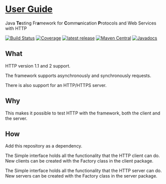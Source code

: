 # [User Guide](https://henryssondaniel.github.io/teacup.github.io/)
Java **Te**sting Fr**a**mework for **C**omm**u**nication **P**rotocols and Web Services with HTTP

[![Build Status](https://travis-ci.com/HenryssonDaniel/teacup-java-protocol-http.svg?branch=master)](https://travis-ci.com/HenryssonDaniel/teacup-java-protocol-http)
[![Coverage](https://sonarcloud.io/api/project_badges/measure?project=HenryssonDaniel_teacup-java-protocol-http&metric=coverage)](https://sonarcloud.io/dashboard?id=HenryssonDaniel_teacup-java-protocol-http)
[![latest release](https://img.shields.io/badge/release%20notes-1.1.1-yellow.svg)](https://github.com/HenryssonDaniel/teacup-java-protocol-http/blob/master/doc/release-notes/official.md)
[![Maven Central](https://img.shields.io/maven-central/v/io.github.henryssondaniel.teacup.protocol/http.svg)](http://search.maven.org/#search%7Cgav%7C1%7Cg%3A%22io.github.henryssondaniel.teacup.protocol%22%20AND%20a%3A%22http%22)
[![Javadocs](https://www.javadoc.io/badge/io.github.henryssondaniel.teacup.protocol/http.svg)](https://www.javadoc.io/doc/io.github.henryssondaniel.teacup.protocol/http)
## What ##
HTTP version 1.1 and 2 support.  

The framework supports asynchronously and synchronously requests.  

There is also support for an HTTP/HTTPS server.
## Why ##
This makes it possible to test HTTP with the framework, both the client and the server.
## How ##
Add this repository as a dependency.  

The Simple interface holds all the functionality that the HTTP client can do.  
New clients can be created with the Factory class in the client package.

The Simple interface holds all the functionality that the HTTP server can do.  
New servers can be created with the Factory class in the server package.